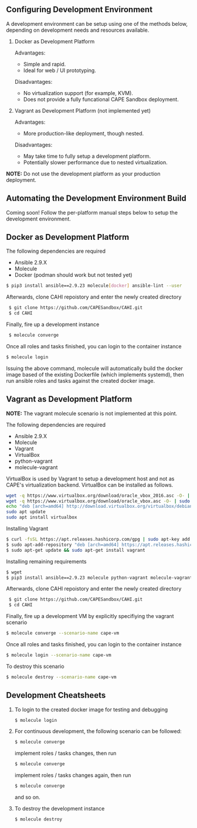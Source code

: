 ## Configuring Development Environment

A development environment can be setup using one of the methods below, depending on development needs and resources available.

1. Docker as Development Platform

   Advantages:
     - Simple and rapid.
     - Ideal for web / UI prototyping.
  
   Disadvantages:
     - No virtualization support (for example, KVM).
     - Does not provide a fully funcational CAPE Sandbox deployment.

2. Vagrant as Development Platform (not implemented yet)

   Advantages:
     - More production-like deployment, though nested.
  
   Disadvantages:
     - May take time to fully setup a development platform.
     - Potentially slower performance due to nested virtualization.

**NOTE:** Do not use the development platform as your production deployment.

## Automating the Development Environment Build

Coming soon! Follow the per-platform manual steps below to setup the development environment.

## Docker as Development Platform

The following dependencies are required
  - Ansible 2.9.X
  - Molecule
  - Docker (podman should work but not tested yet)

 ```bash
 $ pip3 install ansible==2.9.23 molecule[docker] ansible-lint --user
 ```

Afterwards, clone CAHI repoistory and enter the newly created directory

```bash
 $ git clone https://github.com/CAPESandbox/CAHI.git
 $ cd CAHI
```

Finally, fire up a development instance

```bash
 $ molecule converge
```

Once all roles and tasks finished, you can login to the container instance

```bash
$ molecule login
```

Issuing the above command, molecule will automatically build the docker image based of the existing Dockerfile (which implements systemd), then run ansible roles and tasks against the created docker image.

## Vagrant as Development Platform

**NOTE:** The vagrant molecule scenario is not implemented at this point.

The following dependencies are required
  - Ansible 2.9.X
  - Molecule
  - Vagrant
  - VirtualBox
  - python-vagrant
  - molecule-vagrant

VirtualBox is used by Vagrant to setup a development host and not as CAPE's virtualization backend. VirtualBox can be installed as follows.

```bash
wget -q https://www.virtualbox.org/download/oracle_vbox_2016.asc -O- | sudo apt-key add -
wget -q https://www.virtualbox.org/download/oracle_vbox.asc -O- | sudo apt-key add -
echo "deb [arch=amd64] http://download.virtualbox.org/virtualbox/debian $(lsb_release -cs) contrib" | sudo tee -a /etc/apt/sources.list.d/virtualbox.list
sudo apt update
sudo apt install virtualbox
```

Installing Vagrant

```bash
$ curl -fsSL https://apt.releases.hashicorp.com/gpg | sudo apt-key add -
$ sudo apt-add-repository "deb [arch=amd64] https://apt.releases.hashicorp.com $(lsb_release -cs) main"
$ sudo apt-get update && sudo apt-get install vagrant
```

Installing remaining requirements

```bash
$ wget 
$ pip3 install ansible==2.9.23 molecule python-vagrant molecule-vagrant ansible-lint --user
```

Afterwards, clone CAHI repoistory and enter the newly created directory

```bash
 $ git clone https://github.com/CAPESandbox/CAHI.git
 $ cd CAHI
```

Finally, fire up a development VM by explicitly specifiying the vagrant scenario

```bash
$ molecule converge --scenario-name cape-vm
```

Once all roles and tasks finished, you can login to the container instance

```bash
$ molecule login --scenario-name cape-vm
```

To destroy this scenario

```bash
$ molecule destroy --scenario-name cape-vm
```

## Development Cheatsheets

1. To login to the created docker image for testing and debugging

    ```bash
    $ molecule login
    ```

2. For continuous development, the following scenario can be followed:

    ```bash
    $ molecule converge
    ```

    implement roles / tasks changes, then run

    ```bash
    $ molecule converge
    ```

    implement roles / tasks changes again, then run

    ```bash
    $ molecule converge
    ```

    and so on.

3. To destroy the development instance

    ```bash
    $ molecule destroy
    ```
